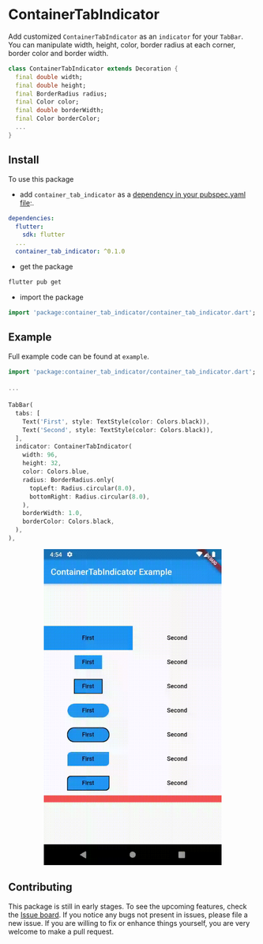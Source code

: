 # ContainerTabIndicator

Add customized `ContainerTabIndicator` as an `indicator` for your `TabBar`. You can manipulate width, height, color, border radius at each corner, border color and border width.

```dart
class ContainerTabIndicator extends Decoration {
  final double width;
  final double height;
  final BorderRadius radius;
  final Color color;
  final double borderWidth;
  final Color borderColor;
  ...
}
```

## Install

To use this package

- add `container_tab_indicator` as a [dependency in your pubspec.yaml file](https://flutter.dev/docs/development/packages-and-plugins/using-packages):.

```yaml
dependencies:
  flutter:
    sdk: flutter
  ...  
  container_tab_indicator: ^0.1.0
```

- get the package
```bash
flutter pub get
```

- import the package
```dart
import 'package:container_tab_indicator/container_tab_indicator.dart';
```

## Example

Full example code can be found at `example`.

```dart
import 'package:container_tab_indicator/container_tab_indicator.dart';

...

TabBar(
  tabs: [
    Text('First', style: TextStyle(color: Colors.black)),
    Text('Second', style: TextStyle(color: Colors.black)),
  ],
  indicator: ContainerTabIndicator(
    width: 96,
    height: 32,
    color: Colors.blue,
    radius: BorderRadius.only(
      topLeft: Radius.circular(8.0),
      bottomRight: Radius.circular(8.0),
    ),
    borderWidth: 1.0,
    borderColor: Colors.black,
  ),
),
```

<p align="center">
<img src="https://raw.githubusercontent.com/slovnicki/container_tab_indicator/master/doc/assets/1.gif" alt="example 1" width="360">
</p>

## Contributing

This package is still in early stages. To see the upcoming features, check the [Issue board](https://github.com/slovnicki/container_tab_indicator/issues). If you notice any bugs not present in issues, please file a new issue. If you are willing to fix or enhance things yourself, you are very welcome to make a pull request.
